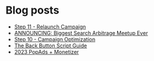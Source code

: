 # Blog posts
<!-- BLOG-POST-LIST:START -->
- [Step 11 - Relaunch Campaign](https://afflift.com/f/threads/step-11-relaunch-campaign.7482/)
- [ANNOUNCING: Biggest Search Arbitrage Meetup Ever](https://afflift.com/f/threads/announcing-biggest-search-arbitrage-meetup-ever.10332/)
- [Step 10 - Campaign Optimization](https://afflift.com/f/threads/step-10-campaign-optimization.7481/)
- [The Back Button Script Guide](https://afflift.com/f/threads/the-back-button-script-guide.8283/)
- [2023 PopAds + Monetizer](https://afflift.com/f/threads/2023-popads-monetizer.10185/)
<!-- BLOG-POST-LIST:END -->
